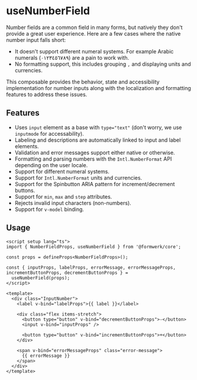 # useNumberField

Number fields are a common field in many forms, but natively they don't provide a great user experience. Here are a few cases where the native number input falls short:

- It doesn't support different numeral systems. For example Arabic numerals (٠١٢٣٤٥٦٧٨٩) are a pain to work with.
- No formatting support, this includes grouping `,` and displaying units and currencies.

This composable provides the behavior, state and accessibility implementation for number inputs along with the localization and formatting features to address these issues.

## Features

- Uses `input` element as a base with `type="text"` (don't worry, we use `inputmode` for accessability).
- Labeling and descriptions are automatically linked to input and label elements.
- Validation and error messages support either native or otherwise.
- Formatting and parsing numbers with the `Intl.NumberFormat` API depending on the user locale.
- Support for different numeral systems.
- Support for `Intl.NumberFormat` units and currencies.
- Support for the Spinbutton ARIA pattern for increment/decrement buttons.
- Support for `min`, `max` and `step` attributes.
- Rejects invalid input characters (non-numbers).
- Support for `v-model` binding.

## Usage

```vue
<script setup lang="ts">
import { NumberFieldProps, useNumberField } from '@formwerk/core';

const props = defineProps<NumberFieldProps>();

const { inputProps, labelProps, errorMessage, errorMessageProps, incrementButtonProps, decrementButtonProps } =
  useNumberField(props);
</script>

<template>
  <div class="InputNumber">
    <label v-bind="labelProps">{{ label }}</label>

    <div class="flex items-stretch">
      <button type="button" v-bind="decrementButtonProps">-</button>
      <input v-bind="inputProps" />

      <button type="button" v-bind="incrementButtonProps">+</button>
    </div>

    <span v-bind="errorMessageProps" class="error-message">
      {{ errorMessage }}
    </span>
  </div>
</template>
```
